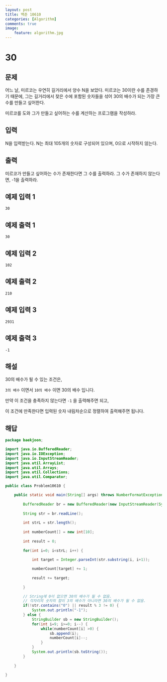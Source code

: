 ```yaml
---
layout: post
title: 백준 10610
categories: [Algorithm]
comments: true
image:
    feature: algorithm.jpg
---
```

# 30

## 문제

어느 날, 미르코는 우연히 길거리에서 양수 N을 보았다. 미르코는 30이란 수를 존경하기 때문에, 그는 길거리에서 찾은 수에 포함된 숫자들을 섞어 30의 배수가 되는 가장 큰 수를 만들고 싶어한다.

미르코를 도와 그가 만들고 싶어하는 수를 계산하는 프로그램을 작성하라.

## 입력

N을 입력받는다. N는 최대 105개의 숫자로 구성되어 있으며, 0으로 시작하지 않는다.

## 출력

미르코가 만들고 싶어하는 수가 존재한다면 그 수를 출력하라. 그 수가 존재하지 않는다면, -1을 출력하라.

## 예제 입력 1 

```
30
```

## 예제 출력 1 

```
30
```

## 예제 입력 2 

```
102
```

## 예제 출력 2 

```
210
```

## 예제 입력 3 

```
2931
```

## 예제 출력 3 

```
-1
```

## 해설

30의 배수가 될 수 있는 조건은,

`3의 배수` 이면서 `10의 배수` 이면 30의 배수 입니다.

만약 이 조건을 충족하지 않는다면 `-1` 을 출력해주면 되고,

이 조건에 만족한다면 입력된 숫자 내림차순으로 정렬하여 출력해주면 됩니다. 

## 해답

```java
package baekjoon;

import java.io.BufferedReader;
import java.io.IOException;
import java.io.InputStreamReader;
import java.util.ArrayList;
import java.util.Arrays;
import java.util.Collections;
import java.util.Comparator;

public class Problem10610 {

	public static void main(String[] args) throws NumberFormatException, IOException {
		
		BufferedReader br = new BufferedReader(new InputStreamReader(System.in));
		
		String str = br.readLine();
		
		int strL = str.length();
	
		int numberCount[] = new int[10];
		
		int result = 0;
		
		for(int i=0; i<strL; i++) {
			
			int target = Integer.parseInt(str.substring(i, i+1));

			numberCount[target] += 1;
			
			result += target;
			
		}

		// String에 0이 없으면 30의 배수가 될 수 없음.
		// 각자리의 숫자의 합이 3의 배수가 아니라면 30의 배수가 될 수 없음.
		if(!str.contains("0") || result % 3 != 0) {
			System.out.println("-1");
		} else {
			StringBuilder sb = new StringBuilder();
			for(int i=9; i>=0; i--) {
				while(numberCount[i] >0) {
					sb.append(i);
					numberCount[i]--;
				}
			}
			System.out.println(sb.toString());
		}
	
	}

}
```


